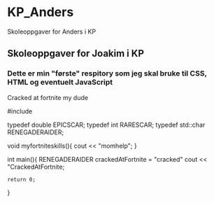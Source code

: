 # KP_Anders
Skoleoppgaver for Anders i KP

## Skoleoppgaver for Joakim i KP

### Dette er min "første" respitory som jeg skal bruke til CSS, HTML og eventuelt JavaScript

Cracked at fortnite my dude

#include <fortnite>


typedef double EPICSCAR;
typedef int RARESCAR;
typedef std::char RENEGADERAIDER;

void myfortniteskills(){
    cout << "momhelp";
}


int main(){
    RENEGADERAIDER crackedAtFortnite = "cracked"
    cout << "CrackedAtFortnite;

    return 0;
}